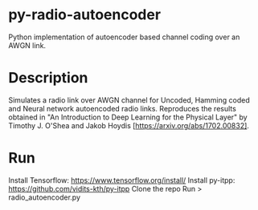# py-radio-autoencoder
Python implementation of autoencoder based channel coding over an AWGN link.

# Description
Simulates a radio link over AWGN channel for Uncoded, Hamming coded and Neural network autoencoded radio links. Reproduces the results obtained in "An Introduction to Deep Learning for the Physical Layer" by Timothy J. O'Shea and Jakob Hoydis [https://arxiv.org/abs/1702.00832].

# Run
Install Tensorflow: https://www.tensorflow.org/install/
Install py-itpp: https://github.com/vidits-kth/py-itpp
Clone the repo
Run > radio_autoencoder.py
